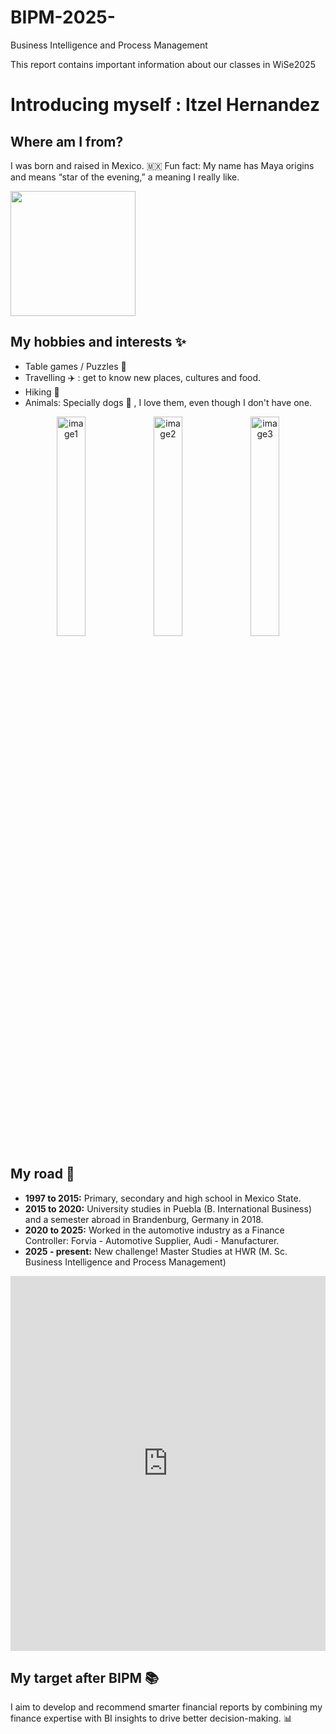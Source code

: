 # BIPM-2025-
Business Intelligence and Process Management 

This report contains important information about our classes in WiSe2025

# Introducing myself : Itzel Hernandez

## Where am I from?

I was born and raised in Mexico. 🇲🇽 
Fun fact: My name has Maya origins and means “star of the evening,” a meaning I really like.

<p align="left">
  <img src="https://github.com/user-attachments/assets/b34b8db9-8359-4b0b-8f2b-fb9b7c3a713a" height="200">
</p>

## My hobbies and interests ✨

- Table games / Puzzles 🧩
- Travelling ✈️ : get to know new places, cultures and food.
- Hiking 🥾
- Animals: Specially dogs 🐶 , I love them, even though I don't have one.

<p align="center">
  <img src="https://github.com/user-attachments/assets/573b3635-61fc-4c63-abaa-54725c9413f3" alt="image1" width="30%" />
  <img src="https://github.com/user-attachments/assets/d6aebdae-ea2e-4e3e-9b8f-889b9593764c" alt="image2" width="30%" />
  <img src="https://github.com/user-attachments/assets/87c759c8-ce7e-407a-9e95-95c19ba3baa0" alt="image3" width="30%" />
</p>

## My road 👣
- **1997 to 2015:** Primary, secondary and high school in Mexico State.
- **2015 to 2020:** University studies in Puebla (B. International Business) and a semester abroad in Brandenburg, Germany in 2018.
- **2020 to 2025:** Worked in the automotive industry as a Finance Controller: Forvia - Automotive Supplier, Audi - Manufacturer.
- **2025 - present:** New challenge! Master Studies at HWR (M. Sc. Business Intelligence and Process Management)

<iframe 
  src="https://itzelhgz.github.io/BIPM-2025-/academic_journey_map.html" 
  width="100%" 
  height="600" 
  style="border:none;">
</iframe>

## My target after BIPM 📚

I aim to develop and recommend smarter financial reports by combining my finance expertise with BI insights to drive better decision-making. 📊

